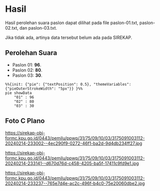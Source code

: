# Hasil

Hasil perolehan suara paslon dapat dilihat pada file paslon-01.txt, paslon-02.txt, dan paslon-03.txt.

Jika tidak ada, artinya data tersebut belum ada pada SIREKAP.

## Perolehan Suara

 * Paslon 01: **96**.
 * Paslon 02: **80**.
 * Paslon 03: **30**.

```mermaid
%%{init: {"pie": {"textPosition": 0.5}, "themeVariables": {"pieOuterStrokeWidth": "5px"}} }%%
pie showData
    "01" : 96
    "02" : 80
    "03" : 30
```
## Foto C Plano

https://sirekap-obj-formc.kpu.go.id/0443/pemilu/ppwp/31/75/09/10/03/3175091003112-20240214-233002--4ec290f9-0272-46f1-ba2d-9d4db234ff27.jpg

https://sirekap-obj-formc.kpu.go.id/0443/pemilu/ppwp/31/75/09/10/03/3175091003112-20240214-233141--d670d76d-c458-4205-ba5f-17411c9fd9e1.jpg

https://sirekap-obj-formc.kpu.go.id/0443/pemilu/ppwp/31/75/09/10/03/3175091003112-20240214-233237--765e7d4e-ac2c-496f-b4c0-75e20060dbe2.jpg
